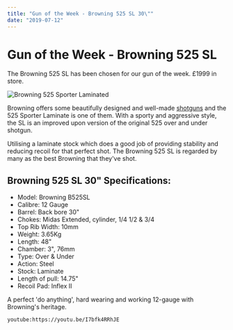 ```yaml
---
title: "Gun of the Week - Browning 525 SL 30\""
date: "2019-07-12"
---
```


# **Gun of the Week - Browning 525 SL**

The Browning 525 SL has been chosen for our gun of the week. £1999 in store.

![Browning 525 Sporter Laminated](https://res.cloudinary.com/shooting-supplies/image/upload/v1573564291/B525-SPORTER-LAMINATED-ADJ_1_wokvdy_heq12o-1_xipuux.jpg)

Browning offers some beautifully designed and well-made [shotguns](https://shootingsuppliesltd.co.uk/shotguns/) and the 525 Sporter Laminate is one of them. With a sporty and aggressive style, the SL is an improved upon version of the original 525 over and under shotgun.

Utilising a laminate stock which does a good job of providing stability and reducing recoil for that perfect shot. The Browning 525 SL is regarded by many as the best Browning that they've shot.

## Browning 525 SL 30" Specifications:

* Model: Browning B525SL
* Calibre: 12 Gauge
* Barrel: Back bore 30"
* Chokes: Midas Extended, cylinder, 1/4 1/2 & 3/4
* Top Rib Width: 10mm
* Weight: 3.65Kg
* Length: 48"
* Chamber: 3", 76mm
* Type: Over & Under
* Action: Steel
* Stock: Laminate
* Length of pull: 14.75"
* Recoil Pad: Inflex II

<p></p>

A perfect 'do anything', hard wearing and working 12-gauge with Browning's heritage.

`youtube:https://youtu.be/I7bfk4RRhJE`
